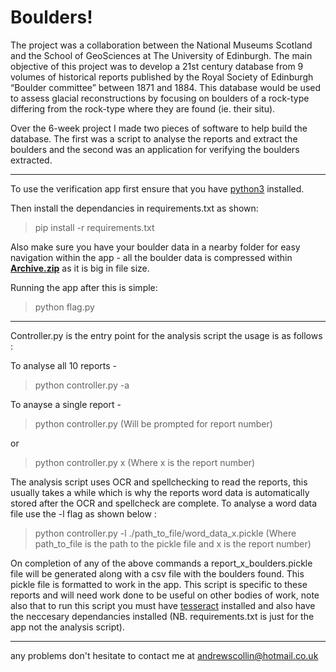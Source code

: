 # Boulders! 

The project was a collaboration between the National Museums Scotland and the School of GeoSciences at The University of Edinburgh. The main objective of this project was to develop a 21st century database from 9 volumes of historical reports published by the Royal Society of Edinburgh “Boulder committee” between 1871 and 1884. This database would be used to assess glacial reconstructions by focusing on boulders of a rock-type differing from the rock-type where they are found (ie. their situ). 

Over the 6-week project I made two pieces of software to help build the database. The first was a script to analyse the reports and extract the boulders and the second was an application for verifying the boulders extracted. 

---

To use the verification app first ensure that you have [python3](https://www.python.org/downloads/) installed.

Then install the dependancies in requirements.txt as shown:

> pip install -r requirements.txt

Also make sure you have your boulder data in a nearby folder for easy navigation within the app - all the boulder data is compressed within [**Archive.zip**](https://uoe-my.sharepoint.com/:f:/g/personal/s1842899_ed_ac_uk/ElLh5BTCSBBKqaK212n02OsBuBGHEy9q-fRegr-5r-CoZA?e=3zW0zB) as it is big in file size. 

Running the app after this is simple:

>python flag.py

--- 

Controller.py is the entry point for the analysis script the usage is as follows :

To analyse all 10 reports - 
> python controller.py -a 

To anayse a single report - 

>python controller.py 
(Will be prompted for report number)

or

> python controller.py x 
(Where x is the report number)

The analysis script uses OCR and spellchecking to read the reports, this usually takes a while which is why the reports word data is automatically stored after the OCR and spellcheck are complete. To analyse a word data file use the -l flag as shown below :

> python controller.py -l ./path_to_file/word_data_x.pickle
(Where path_to_file is the path to the pickle file and x is the report number) 

On completion of any of the above commands a report_x_boulders.pickle file will be generated along with a csv file with the boulders found. This pickle file is formatted to work in the app. This script is specific to these reports and will need work done to be useful on other bodies of work, note also that to run this script you must have [tesseract](https://github.com/tesseract-ocr) installed and also have the neccesary dependancies installed (NB. requirements.txt is just for the app not the analysis script).  

--- 

any problems don't hesitate to contact me at andrewscollin@hotmail.co.uk 
